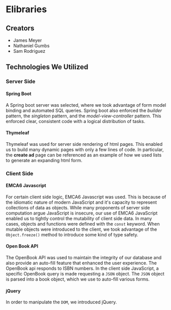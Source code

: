 # Elibraries

## Creators

- James Meyer
- Nathaniel Gumbs
- Sam Rodriguez

## Technologies We Utilized

### Server Side

#### Spring Boot

A Spring boot server was selected, where we took advantage of form model binding and automated SQL queries. Spring boot 
also enforced the *builder* pattern, the *singleton* pattern, and the *model-view-controller* pattern. This enforced
clear, consistent code with a logical distribution of tasks.

#### Thymeleaf

Thymeleaf was used for server side rendering of html pages. This enabled us to build many dynamic pages with only a few
lines of code. In particular, the **create ad** page can be referenced as an example of how we used lists to generate an
expanding html form.

### Client Side

#### EMCA6 Javascript

For certain client side logic, EMCA6 Javascript was used. This is because of the idiomatic nature of modern JavaScript
and it's capacity to represent collections of data as objects. While many proponents of server side computation argue
JavaScript is insecure, our use of EMCA6 JavaScript enabled us to tightly control the mutability of client side data. In
many cases, objects and functions were defined with the `const` keyword. When mutable objects were introduced to the
client, we took advantage of the `Object.freeze()` method to introduce some kind of type safety.

#### Open Book API

The OpenBook API was used to maintain the integrity of our database and also provide an auto-fill feature that enhanced
the user experience. The OpenBook api responds to ISBN numbers. In the client side JavaScript, a specific OpenBook
query is made requesting a `JSON` object. The `JSON` object is parsed into a book object, which we use to auto-fill
various forms.

#### jQuery

In order to manipulate the `DOM`, we introduced jQuery.